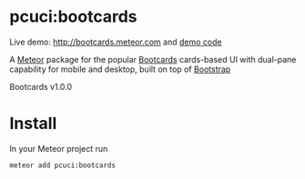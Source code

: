 pcuci:bootcards
========================

Live demo: http://bootcards.meteor.com and [demo code](https://github.com/pcuci/bootcards-demo)

A [Meteor](http://meteor.com) package for the popular [Bootcards](http://bootcards.org) cards-based UI with dual-pane capability for mobile and desktop, built on top of [Bootstrap](http://getbootstrap.com)

Bootcards v1.0.0

# Install
In your Meteor project run
```
meteor add pcuci:bootcards
```
